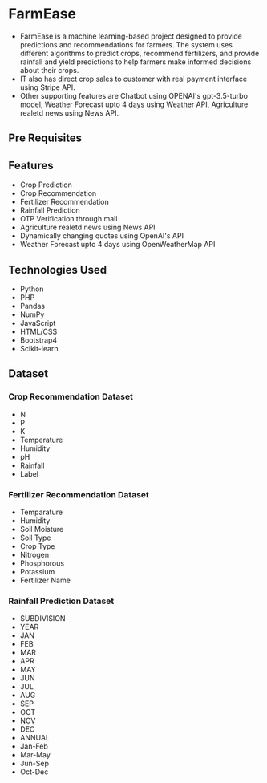 # FarmEase

- FarmEase  is a machine learning-based project designed to provide predictions and recommendations for farmers. The system uses different algorithms to predict crops, recommend fertilizers, and provide rainfall and yield predictions to help farmers make informed decisions about their crops.
- IT also has direct crop sales to customer with real payment interface using Stripe API.
- Other supporting features are Chatbot using OPENAI's gpt-3.5-turbo model, Weather Forecast upto 4 days using Weather API, Agriculture realetd news using News API.

## Pre Requisites

## Features
- Crop Prediction
- Crop Recommendation
- Fertilizer Recommendation
- Rainfall Prediction
- OTP Verification through mail
- Agriculture realetd news using News API
- Dynamically changing quotes using OpenAI's API
- Weather Forecast upto 4 days using OpenWeatherMap API



## Technologies Used
- Python
- PHP
- Pandas
- NumPy
- JavaScript
- HTML/CSS
- Bootstrap4
- Scikit-learn

## Dataset
### Crop Recommendation Dataset
- N
- P
- K
- Temperature
- Humidity
- pH
- Rainfall
- Label

### Fertilizer Recommendation Dataset
- Temparature
- Humidity
- Soil Moisture
- Soil Type
- Crop Type
- Nitrogen
- Phosphorous
- Potassium
- Fertilizer Name

### Rainfall Prediction Dataset
- SUBDIVISION
- YEAR
- JAN
- FEB
- MAR
- APR
- MAY
- JUN
- JUL
- AUG
- SEP
- OCT
- NOV
- DEC
- ANNUAL
- Jan-Feb
- Mar-May
- Jun-Sep
- Oct-Dec

